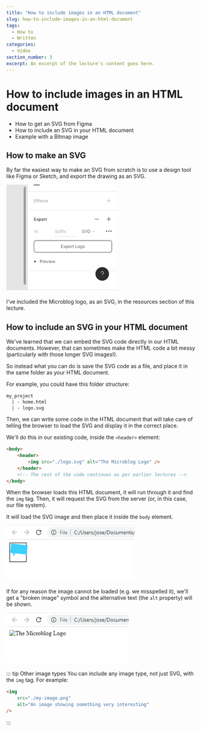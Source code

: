 ```yaml
---
title: "How to include images in an HTML document"
slug: how-to-include-images-in-an-html-document
tags:
  - How to
  - Written
categories:
  - Video
section_number: 3
excerpt: An excerpt of the lecture's content goes here.
---
```


# How to include images in an HTML document

- How to get an SVG from Figma
- How to include an SVG in your HTML document
- Example with a Bitmap image

## How to make an SVG

By far the easiest way to make an SVG from scratch is to use a design tool like Figma or Sketch, and export the drawing as an SVG.

![Exporting an SVG using Figma](./assets/export-svg-figma.png)

I've included the Microblog logo, as an SVG, in the resources section of this lecture.

## How to include an SVG in your HTML document

We've learned that we can embed the SVG code directly in our HTML documents. However, that can sometimes make the HTML code a bit messy (particularly with those longer SVG images!).

So instead what you can do is save the SVG code as a file, and place it in the same folder as your HTML document.

For example, you could have this folder structure:

```
my_project
  | - home.html
  | - logo.svg
```

Then, we can write some code in the HTML document that will take care of telling the browser to load the SVG and display it in the correct place.

We'll do this in our existing code, inside the `<header>` element:

```html
<body>
    <header>
        <img src="./logo.svg" alt="The Microblog Logo" />
    </header>
    <!-- The rest of the code continues as per earlier lectures -->
</body>
```

When the browser loads this HTML document, it will run through it and find the `img` tag. Then, it will request the SVG from the server (or, in this case, our file system).

It will load the SVG image and then place it inside the `body` element.

<!-- TODO: Fix this image so it contains microblog code -->
![Working HTML document loading the SVG](./assets/working-image.png)

If for any reason the image cannot be loaded (e.g. we misspelled it), we'll get a "broken image" symbol and the alternative text (the `alt` property) will be shown.

<!-- TODO: Fix this image so it contains microblog code -->
![Broken HTML document with misspelled SVG, showing broken SVG loading](./assets/broken-image.png)

::: tip Other image types
You can include any image type, not just SVG, with the `img` tag. For example:

```html
<img
    src="./my-image.png"
    alt="An image showing something very interesting"
/>
```
:::